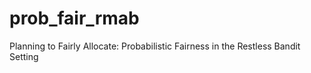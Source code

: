# prob_fair_rmab
Planning to Fairly Allocate: Probabilistic Fairness in the Restless Bandit Setting 
